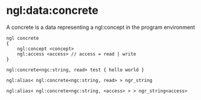 # ngl:data:concrete
A concrete is a data representing a ngl:concept in the program environment

``` 
ngl concrete
{
    ngl:concept <concept>
    ngl:access <access> // access = read | write
}

ngl:concrete<ngc:string, read> test { hello world }

ngl:alias< ngl:concrete<ngc:string, read> > ngr_string

ngl:alias< ngl:concrete<ngc:string, <access> > > ngr_string<access>
```